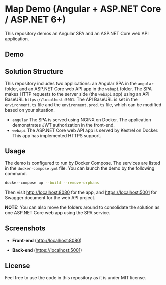 # Map Demo (Angular + ASP.NET Core / ASP.NET 6+)

This repository demos an Angular SPA and an ASP.NET Core web API application.

## Demo
## Solution Structure

This repository includes two applications: an Angular SPA in the `angular` folder, and an ASP.NET Core web API app in the `webapi` folder. The SPA makes HTTP requests to the server side (the `webapi` app) using an API BaseURL `https://localhost:5001`. The API BaseURL is set in the `environment.ts` file and the `environment.prod.ts` file, which can be modified based on your situation.

- `angular`
  The SPA is served using NGINX on Docker. The application demonstrates JWT authorization in the front-end.
- `webapi`
  The ASP.NET Core web API app is served by Kestrel on Docker. This app has implemented HTTPS support.

## Usage

The demo is configured to run by Docker Compose. The services are listed in the `docker-compose.yml` file. You can launch the demo by the following command.

```bash
docker-compose up --build --remove-orphans
```

Then visit [http://localhost:8080](http://localhost:8080) for the app, and [https://localhost:5001](https://localhost:5001) for Swagger document for the web API project.

**NOTE:** You can also move the folders around to consolidate the solution as one ASP.NET Core web app using the SPA service.

## Screenshots

- **Front-end** ([http://localhost:8080](http://localhost:8080))


- **Back-end** ([https://localhost:5001](https://localhost:5001))

## License

Feel free to use the code in this repository as it is under MIT license.
